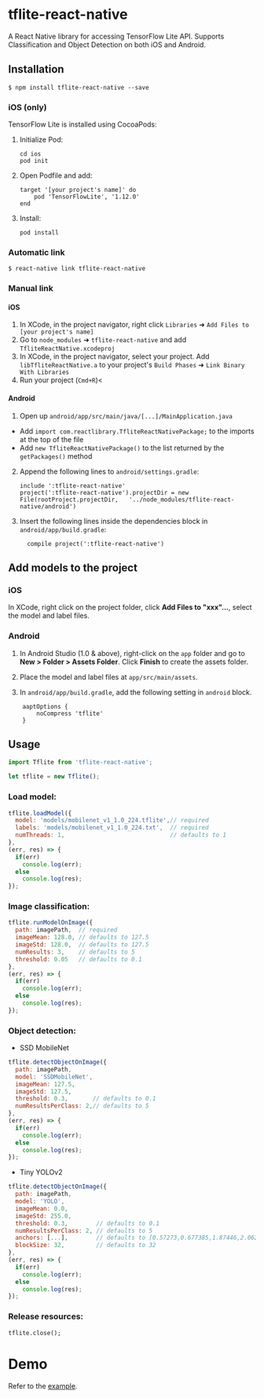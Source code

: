 
# tflite-react-native

A React Native library for accessing TensorFlow Lite API. Supports Classification and Object Detection on both iOS and Android.

## Installation

`$ npm install tflite-react-native --save`

### iOS (only)

TensorFlow Lite is installed using CocoaPods:

1. Initialize Pod:
	```
	cd ios
	pod init
	```

2. Open Podfile and add:
	```
	target '[your project's name]' do
		pod 'TensorFlowLite', '1.12.0'
	end
	```

3. Install:
	```
	pod install
	```

### Automatic link

`$ react-native link tflite-react-native`

### Manual link

#### iOS

1. In XCode, in the project navigator, right click `Libraries` ➜ `Add Files to [your project's name]`
2. Go to `node_modules` ➜ `tflite-react-native` and add `TfliteReactNative.xcodeproj`
3. In XCode, in the project navigator, select your project. Add `libTfliteReactNative.a` to your project's `Build Phases` ➜ `Link Binary With Libraries`
4. Run your project (`Cmd+R`)<

#### Android

1. Open up `android/app/src/main/java/[...]/MainApplication.java`
  - Add `import com.reactlibrary.TfliteReactNativePackage;` to the imports at the top of the file
  - Add `new TfliteReactNativePackage()` to the list returned by the `getPackages()` method
2. Append the following lines to `android/settings.gradle`:
    ```
    include ':tflite-react-native'
    project(':tflite-react-native').projectDir = new File(rootProject.projectDir,   '../node_modules/tflite-react-native/android')
    ```
3. Insert the following lines inside the dependencies block in `android/app/build.gradle`:
    ```
      compile project(':tflite-react-native')
    ```

## Add models to the project

### iOS

In XCode, right click on the project folder, click **Add Files to "xxx"...**, select the model and label files.

### Android

1. In Android Studio (1.0 & above), right-click on the `app` folder and go to **New > Folder > Assets Folder**. Click **Finish** to create the assets folder.

2. Place the model and label files at `app/src/main/assets`.

2. In `android/app/build.gradle`, add the following setting in `android` block.

```
    aaptOptions {
        noCompress 'tflite'
    }
```

## Usage

```javascript
import Tflite from 'tflite-react-native';

let tflite = new Tflite();
```

### Load model:

```javascript
tflite.loadModel({
  model: 'models/mobilenet_v1_1.0_224.tflite',// required
  labels: 'models/mobilenet_v1_1.0_224.txt',  // required
  numThreads: 1,                              // defaults to 1  
},
(err, res) => {
  if(err)
    console.log(err);
  else
    console.log(res);
});
```

### Image classification:

```javascript
tflite.runModelOnImage({
  path: imagePath,  // required
  imageMean: 128.0, // defaults to 127.5
  imageStd: 128.0,  // defaults to 127.5
  numResults: 3,    // defaults to 5
  threshold: 0.05   // defaults to 0.1
},
(err, res) => {
  if(err)
    console.log(err);
  else
    console.log(res);
});
```

### Object detection:

- SSD MobileNet
```javascript
tflite.detectObjectOnImage({
  path: imagePath,
  model: 'SSDMobileNet',
  imageMean: 127.5,
  imageStd: 127.5,
  threshold: 0.3,       // defaults to 0.1
  numResultsPerClass: 2,// defaults to 5
},
(err, res) => {
  if(err)
    console.log(err);
  else
    console.log(res);
});
```

- Tiny YOLOv2
```javascript
tflite.detectObjectOnImage({
  path: imagePath,
  model: 'YOLO',
  imageMean: 0.0,
  imageStd: 255.0,
  threshold: 0.3,        // defaults to 0.1
  numResultsPerClass: 2, // defaults to 5
  anchors: [...],        // defaults to [0.57273,0.677385,1.87446,2.06253,3.33843,5.47434,7.88282,3.52778,9.77052,9.16828]
  blockSize: 32,         // defaults to 32 
},
(err, res) => {
  if(err)
    console.log(err);
  else
    console.log(res);
});
```

### Release resources:

```
tflite.close();
```

# Demo

Refer to the [example](https://github.com/shaqian/tflite-react-native/tree/master/example).
